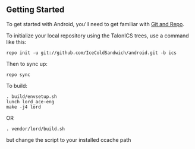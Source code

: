 Getting Started
---------------

To get started with Android, you'll need to get
familiar with [Git and Repo](http://source.android.com/download/using-repo).

To initialize your local repository using the TalonICS trees, use a command like this:

    repo init -u git://github.com/IceColdSandwich/android.git -b ics

Then to sync up:

    repo sync

To build:

    . build/envsetup.sh
    lunch lord_ace-eng
    make -j4 lord

OR

    . vendor/lord/build.sh
but change the script to your installed ccache path
